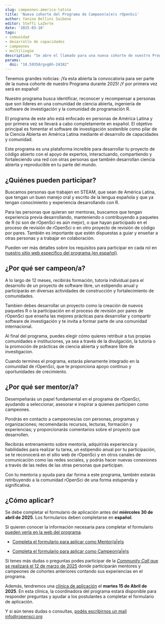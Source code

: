 ```yaml
---
slug: campeones-america-latina
title: 'Nueva cohorte del Programa de Campeon(a|e)s rOpenSci'
author: Yanina Bellini Saibene
editor: Steffi LaZerte
date: '2025-03-10'
tags:
- comunidad
- desarrollo de capacidades
- campeones
- multilingüe
description: "Se abre el llamado para una nueva cohorte de nuestro Programa de Campeon(a|e)s con foco en América Latina. ¡Postúlate!"
params:
  doi: "10.59350/gvg6h-24382"
---
```


Tenemos grandes noticias: ¡Ya esta abierta la convocatoria para ser parte de la nueva cohorte de nuestro Programa durante 2025! ¡Y por primera vez será en español!

Nuestro programa busca identificar, reconocer y recompensar a personas que son líderes en una comunidad de ciencia abierta, ingeniería de software de investigación y la comunidad de programación R.  

El programa de este año está enfocado en personas de América Latina y por primera vez se llevará a cabo completamente en español.  El objetivo principal es fomentar el software de investigación sostenible como pilar de la Ciencia Abierta en América Latina mediante el desarrollo de capacidades y comunidad.

Este programa es una plataforma increíble para desarrollar tu proyecto de código abierto con el apoyo de expertos, interactuando, compartiendo y fortaleciendo una red con otras personas que también desarrollan ciencia abierta y reproducible en tu parte del mundo. 


## ¿Quiénes pueden participar?

Buscamos personas que trabajen en STEAM, que sean de América Latina, que tengan un buen manejo oral y escrito de la lengua española y que ya tengan conocimiento y experiencia desarrollando con R. 

Para las personas que quieran ser mentoras, buscamos que tengan experiencia previa desarrollando, manteniendo o contribuyendo a paquetes de R (si son de rOpenSci es aún mejor), o que hayan participado en el proceso de revisión de rOpenSci o en otro proyecto de revisión de código por pares. También es importante que estén dispuestas a guiar y enseñar a otras personas y a trabajar en colaboración. 

Pueden ver más detalles sobre los requisitos para participar en cada rol en [nuestro sitio web especifico del programa (en español)](https://ropenscilabs.github.io/ChampionsProgram/).


## ¿Por qué ser campeon/a?

A lo largo de 12 meses, recibirás formación, tutoría individual para el desarrollo de un proyecto de software libre, un estipendio anual y participarás en diversas actividades de construcción y fortalecimiento de comunidades.

Tambien debes desarrollar un proyecto como la creación de nuevos paquetes R o la participación en el proceso de revisión por pares de rOpenSci que enseña las mejores prácticas para desarrollar y compartir software de investigación y te invita a formar parte de una comunidad internacional.

Al final del programa,  puedes elegir cómo quieres retribuir a tus propias comunidades e instituciones, ya sea a través de la divulgación, la tutoría o la promoción de prácticas de ciencia abierta y software libre de investigacion.

Cuando termines el programa, estarás plenamente integrado en la comunidad de rOpenSci, que te proporciona apoyo continuo y oportunidades de crecimiento.

## ¿Por qué ser mentor/a?

Desempeñarás un papel fundamental en el programa de rOpenSci, ayudando a seleccionar, asesorar e inspirar a quienes participen como campeones. 

Pondrás en contacto a campeones/as con personas, programas y organizaciones; recomendarás recursos, lecturas, formación y experiencias; y proporcionarás comentarios sobre el proyecto que desarrollen.


Recibirás entrenamiento sobre mentoría, adquirirás experiencia y habilidades para realizar tu tarea, un estipendio anual por tu participación, se te reconocerá en el sitio web de rOpenSci y en otros canales de comunicación como las redes sociales, y podrás hacer nuevas conexiones a través de las redes de las otras personas que participan.

Con tu mentoria y ayuda para dar forma a este programa, también estarás retribuyendo a la comunidad rOpenSci de una forma estupenda y significativa.

## ¿Cómo aplicar?

Se debe completar el formulario de aplicación antes del **miércoles 30 de abril de 2025**. Los formularios deben completarse en **español**. 

Si quieren conocer la información necesaria para completar el formulario [pueden verla en la web del programa](https://ropenscilabs.github.io/ChampionsProgram/). 

* [Completa el formulario para aplicar como Mentor(a|e)s](https://airtable.com/appF6OXmxkk8VmR8a/shrZnWDRKxXUEmLRM) 

* [Completa el formulario para aplicar como Campeon(a|e)s](https://airtable.com/appF6OXmxkk8VmR8a/shrlvgcNz1R4CoaQN) 

Si tenes más dudas o preguntas podes participar de la [_Community Call_ que se realizará el 12 de marzo de 2025](/es/commcalls/champions-latino-2025/) donde participarán mentores y campeones de cohortes anteriores contando sus experiencias en el programa.

Además, tendremos una [clínica de aplicación]() el **martes 15 de Abril de 2025**. En esta clínica, la coordinadora del programa estará disponible para responder preguntas y ayudar a los postulantes a completar el formulario de aplicación.

Y si aún tenes dudas o consultas, [podés escribirnos un mail info@ropensci.org](mailto:info@ropensci.org)

